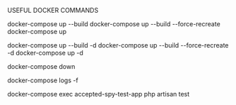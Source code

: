 USEFUL DOCKER COMMANDS

docker-compose up --build
docker-compose up --build --force-recreate
docker-compose up

docker-compose up --build -d
docker-compose up --build --force-recreate -d
docker-compose up -d

docker-compose down

docker-compose logs -f

docker-compose exec accepted-spy-test-app php artisan test

